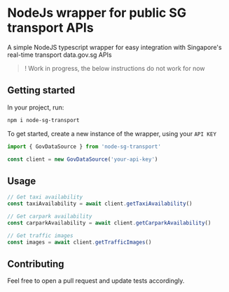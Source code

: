 # NodeJs wrapper for public SG transport APIs

A simple NodeJS typescript wrapper for easy integration with Singapore's real-time transport data.gov.sg APIs

> ! Work in progress, the below instructions do not work for now

## Getting started

In your project, run:

```bash
npm i node-sg-transport
```

To get started, create a new instance of the wrapper, using your `API KEY`

```ts
import { GovDataSource } from 'node-sg-transport'

const client = new GovDataSource('your-api-key')
```

## Usage

```ts
// Get taxi availability
const taxiAvailability = await client.getTaxiAvailability()

// Get carpark availability
const carparkAvailability = await client.getCarparkAvailability()

// Get traffic images
const images = await client.getTrafficImages()
```

## Contributing

Feel free to open a pull request and update tests accordingly.
